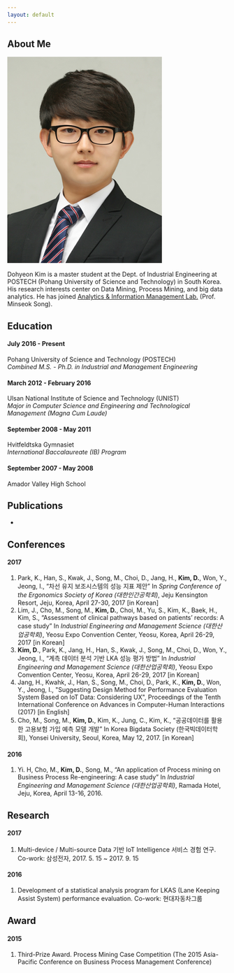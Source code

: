 ```yaml
---
layout: default
---
```


## About Me

<img class="profile-picture" src="dohyeon.jpg">

Dohyeon Kim is a master student at the Dept. of Industrial Engineering at POSTECH (Pohang University of Science and Technology) in South Korea. His research interests center on Data Mining, Process Mining, and big data analytics. He has joined [Analytics & Information Management Lab.](http://aim.postech.ac.kr) (Prof. Minseok Song).

## Education

#### July 2016 - Present
Pohang University of Science and Technology (POSTECH)  
*Combined M.S. - Ph.D. in Industrial and Management Engineering*
#### March 2012 - February 2016
Ulsan National Institute of Science and Technology (UNIST)  
*Major in Computer Science and Engineering and Technological Management (Magna Cum Laude)*
#### September 2008 - May 2011
Hvitfeldtska Gymnasiet  
*International Baccalaureate (IB) Program*
#### September 2007 - May 2008
Amador Valley High School  

## Publications
-

## Conferences
#### 2017
1. Park, K., Han, S., Kwak, J., Song, M., Choi, D., Jang, H., **Kim, D.**, Won, Y., Jeong, I., “차선 유지 보조시스템의 성능 지표 제안” In *Spring Conference of the Ergonomics Society of Korea (대한인간공학회)*, Jeju Kensington Resort, Jeju, Korea, April 27-30, 2017 [in Korean]
2. Lim, J., Cho, M., Song, M., **Kim, D.**, Choi, M., Yu, S., Kim, K., Baek, H., Kim, S., “Assessment of clinical pathways based on patients’ records: A case study” In *Industrial Engineering and Management Science (대한산업공학회)*, Yeosu Expo Convention Center, Yeosu, Korea, April 26-29, 2017 [in Korean]
3. **Kim, D**., Park, K., Jang, H., Han, S., Kwak, J., Song, M., Choi, D., Won, Y., Jeong, I., “계측 데이터 분석 기반 LKA 성능 평가 방법” In *Industrial Engineering and Management Science (대한산업공학회)*, Yeosu Expo Convention Center, Yeosu, Korea, April 26-29, 2017 [in Korean]
4. Jang, H., Kwahk, J., Han, S., Song, M., Choi, D., Park, K., **Kim, D.**, Won, Y., Jeong, I., "Suggesting Design Method for Performance Evaluation System Based on IoT Data: Considering UX", Proceedings of the Tenth International Conference on Advances in Computer-Human Interactions (2017) [in English]
5. Cho, M., Song, M., **Kim, D.**, Kim, K., Jung, C., Kim, K., “공공데이터를 활용한 고용보험 가입 예측 모델 개발” In Korea Bigdata Society (한국빅데이터학회), Yonsei University, Seoul, Korea, May 12, 2017. [in Korean]

#### 2016
1. Yi. H, Cho, M., **Kim, D.**, Song, M., “An application of Process mining on Business Process Re-engineering: A case study” In *Industrial Engineering and Management Science (대한산업공학회)*, Ramada Hotel, Jeju, Korea, April 13-16, 2016.

## Research
#### 2017
1. Multi-device / Multi-source Data 기반 IoT Intelligence 서비스 경험 연구. Co-work: 삼성전자, 2017. 5. 15 ~ 2017. 9. 15

#### 2016
1. Development of a statistical analysis program for LKAS (Lane Keeping Assist System) performance evaluation. Co-work: 현대자동차그룹

## Award
#### 2015
1. Third-Prize Award. Process Mining Case Competition (The 2015 Asia-Pacific Conference on Business Process Management Conference)
